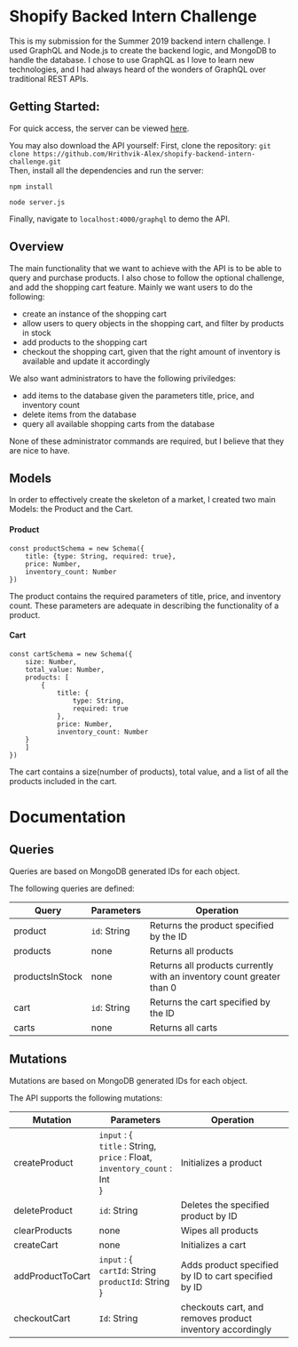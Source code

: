 # Shopify Backed Intern Challenge

This is my submission for the Summer 2019 backend intern challenge. I used GraphQL and Node.js to create the backend logic, and MongoDB to handle the database. I chose to use GraphQL as I love to learn new technologies, and I had always heard of the wonders of GraphQL over traditional REST APIs. 

## Getting Started:
For quick access, the server can be viewed [here](https://secret-everglades-34416.herokuapp.com/graphql).

You may also download the API yourself:
First, clone the repository:
`git clone https://github.com/Hrithvik-Alex/shopify-backend-intern-challenge.git`  
Then, install all the dependencies and run the server:

`npm install` 

`node server.js`

Finally, navigate to `localhost:4000/graphql` to demo the API.

## Overview

The main functionality that we want to achieve with the API is to be able to query and purchase products. I also chose to follow the optional challenge, and add the shopping cart feature. Mainly we want users to do the following:

- create an instance of the shopping cart
- allow users to query objects in the shopping cart, and filter by products in stock
- add products to the shopping cart
- checkout the shopping cart, given that the right amount of inventory is available and update it accordingly

We also want administrators to have the following priviledges:
- add items to the database given the parameters title, price, and inventory count
- delete items from the database
- query all available shopping carts from the database

None of these administrator commands are required, but I believe that they are nice to have.

## Models

In order to effectively create the skeleton of a market, I created two main Models: the Product and the Cart. 

#### Product
```
const productSchema = new Schema({
    title: {type: String, required: true},
    price: Number,
    inventory_count: Number
}) 
```
The product contains the required parameters of title, price, and inventory count. These parameters are adequate in describing the functionality of a product.
#### Cart

```
const cartSchema = new Schema({
    size: Number,
    total_value: Number,
    products: [
        { 
            title: {
                type: String,
                required: true
            },
            price: Number,
            inventory_count: Number  
    }
    ]
}) 
```

The cart contains a size(number of products), total value, and a list of all the products included in the cart.


# Documentation

## Queries

Queries are based on MongoDB generated IDs for each object.

The following queries are defined:

| Query         | Parameters                                                                                   | Operation         |
|---------------|----------------------------------------------------------------------------------------------|-------------------|
| product | `id`: String  | Returns the product specified by the ID  |
| products | none  | Returns all products |
| productsInStock | none  | Returns all products currently with an inventory count greater than 0 |
| cart |`id`: String | Returns the cart specified by the ID |
| carts | none | Returns all carts |
## Mutations

Mutations are based on MongoDB generated IDs for each object.


The API supports the following mutations:

| Mutation      | Parameters                                                                                   | Operation         |
|---------------|----------------------------------------------------------------------------------------------|-------------------|
| createProduct | `input` : {<br > `title` : String,<br > `price` : Float,<br > `inventory_count` : Int<br > } | Initializes a product |
| deleteProduct | `id`: String | Deletes the specified product by ID|
| clearProducts | none | Wipes all products |
| createCart | none | Initializes a cart |
| addProductToCart | `input` : {<br >`cartId`: String <br>  `productId`: String<br>} | Adds product specified by ID to cart specified by ID |
| checkoutCart | `Id`: String | checkouts cart, and removes product inventory accordingly |

